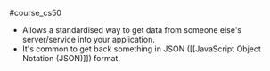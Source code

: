 #course_cs50 

- Allows a standardised way to get data from someone else's server/service into your application.
- It's common to get back something in JSON ([[JavaScript Object Notation (JSON)]]) format.